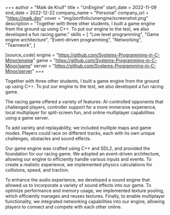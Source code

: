+++
author = "Maik de Kruif"
title = "UnEngine"
start_date = 2022-11-09
end_date = 2022-12-22
company_name = "Personal"
company_url = "https://maik.dev"
cover = "img/portfolio/unengine/screenshot.png"
description = "Together with three other students, I built a game engine from the ground up using C++. To put our engine to the test, we also developed a fun racing game."
skills = [
    "Low level programming",
    "Game engine architecture",
    "Event-driven programming",
    "Networking",
    "Teamwork",
]

[source_code]
engine = "https://github.com/Systems-Programming-in-C-Minor/engine"
game = "https://github.com/Systems-Programming-in-C-Minor/game"
server = "https://github.com/Systems-Programming-in-C-Minor/server"
+++

Together with three other students, I built a game engine from the ground up using C++. To put our engine to the test, we also developed a fun racing game.

The racing game offered a variety of features: AI-controlled opponents that challenged players, controller support for a more immersive experience, local multiplayer for split-screen fun, and online multiplayer capabilities using a game server.

To add variety and replayability, we included multiple maps and game modes. Players could race on different tracks, each with its own unique challenges, obstacles and sound effects.

Our game engine was crafted using C++ and SDL2, and provided the foundation for our racing game. We adopted an event-driven architecture, allowing our engine to efficiently handle various inputs and events. To create a realistic experience, we implemented physics calculations for collisions, speed, and traction.

To enhance the audio experience, we developed a sound engine that allowed us to incorporate a variety of sound effects into our game. To optimize performance and memory usage, we implemented texture pooling, which efficiently manages and reuses textures. Finally, to enable multiplayer functionality, we integrated networking capabilities into our engine, allowing players to connect and compete with each other online.
